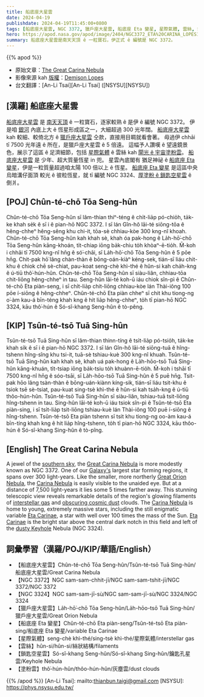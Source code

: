 ```yaml
---
title: 船底座大星雲
date: 2024-04-19
publishdate: 2024-04-19T11:45:00+0800
tags: [船底座大星雲, NGC 3372, 獵戶座大星雲, 船底座 Eta 變星, 星際氣體, 雲絲, 鎖匙空星雲, NGC 3324]
hero: https://apod.nasa.gov/apod/image/2404/NGC3372_ETA%20CARINA_LOPES1024.jpg
summary: 船底座大星雲是南天天頂 ê 一粒寶石，伊正式 ê 編號是 NGC 3372。
---
```


{{% apod %}}

- 原始文章：[The Great Carina Nebula](https://apod.nasa.gov/apod/ap240419.html)
- 影像來源 kah [版權][copyright]：[Demison Lopes](https://www.instagram.com/lopes.astro/)
- 台文翻譯：[An-Li Tsai][An-Li Tsai] ([NSYSU][NSYSU])

## [漢羅] 船底座大星雲
[船底座大星雲][Great Carina Nebula] 是 [南天天頂][southern sky] ê 一粒寶石，逐家較熟 ê 是伊 ê 編號 NGC 3372。
伊是咱 [銀河][Galaxy's] 內底上大 ê 恆星形成區之一，大細超過 300 光年闊。
[船底座大星雲][Carina Nebula 1] kah 較細、較倚北方 ê [獵戶座大星雲][Great Orion Nebula] 仝款，直接用目睭就看會著。
毋過伊 chhāi tī 7500 光年遠 ê 所在，是獵戶座大星雲 ê 5 倍遠。
這幅予人讚嘆 ê 望遠鏡景色，展示了這區 ê 足濟細節，包括 [星際氣體][interstellar gas] ê 雲絲 kah [閘光 ê 宇宙塗粉雲][obscuring cosmic dust]。
[船底座大星雲][Carina Nebula 2] 是 少年、超大質量恆星 in 兜。
星雲內底閣有 猶足神祕 ê [船底座 Eta 變星][Eta Carinae 1]，伊是一粒質量超過咱太陽 100 倍以上 ê 恆星。
[船底座 Eta 變星][Eta Carinae 2] 是這區中央烏暗溝仔面頂 較光 ê 彼粒恆星，就 tī 編號 NGC 3324、[厚塗粉 ê 鎖匙空星雲][dusty Keyhole] ê 倒爿。

## [POJ] Chûn-té-chō Tōa Seng-hûn
Chûn-té-chō Tōa Seng-hûn sī lâm-thian thiⁿ-téng ê chi̍t-lia̍p pó-chio̍h, ta̍k-ke khah se̍k ê sī i ê pian-hō NGC 3372.
I sī lán Gîn-hô lāi-té siōng-tōa ê hêng-chheⁿ hêng-sêng khu chi-it, tōa-sè chhiau-kòe 300 kng-nî khoah.
Chûn-té-chō Tōa Seng-hûn kah khah sè, khah óa pak-hong ê La̍h-hō͘-chō Tōa Seng-hûn kāng-khoán, ti̍t-chiap iōng ba̍k-chiu to̍h khòaⁿ-ē-tio̍h.
M̄-koh i chhāi tī 7500 kng-nî hn̄g ê só͘-chāi, sī La̍h-hō͘-chō Tōa Seng-hûn ê 5 pōe hn̄g.
Chit-pak hō͘ lâng chàn-thàn ê bōng-oán-kiàⁿ kéng-sek, tián-sī liáu chit-khu ê chiok chē sè-chiat, pau-koat seng-chè khì-thé ê hûn-si kah cha̍h-kng ê ú-tiū thô͘-hún-hûn.
Chûn-té-chō Tōa Seng-hûn sī siàu-liân, chhiau-tōa chit-liōng hêng-chheⁿ in tau.
Seng-hûn lāi-té koh-ū iáu chiok sîn-pì ê Chûn-té-chō Eta piàn-seng, i sī chi̍t-lia̍p chit-liōng chhiau-kòe lán Thài-iông 100 pōe í-siōng ê hêng-chheⁿ.
Chûn-té-chō Eta piàn chheⁿ sī chit khu tiong-ng o͘-àm kau-á bīn-téng khah kng ê hit lia̍p hêng-chheⁿ, to̍h tī pian-hō NGC 3324, kāu thô͘-hún ê Só-sî-khang Seng-hûn ê tò-pêng.

## [KIP] Tsûn-té-tsō Tuā Sing-hûn
Tsûn-té-tsō Tuā Sing-hûn sī lâm-thian thinn-tíng ê tsi̍t-lia̍p pó-tsio̍h, ta̍k-ke khah si̍k ê sī i ê pian-hō NGC 3372.
I sī lán Gîn-hô lāi-té siōng-tuā ê hîng-tshenn hîng-sîng khu tsi-it, tuā-sè tshiau-kuè 300 kng-nî khuah.
Tsûn-té-tsō Tuā Sing-hûn kah khah sè, khah uá pak-hong ê La̍h-hōo-tsō Tuā Sing-hûn kāng-khuán, ti̍t-tsiap iōng ba̍k-tsiu to̍h khuànn-ē-tio̍h.
M̄-koh i tshāi tī 7500 kng-nî hn̄g ê sóo-tsāi, sī La̍h-hōo-tsō Tuā Sing-hûn ê 5 puē hn̄g.
Tsit-pak hōo lâng tsàn-thàn ê bōng-uán-kiànn kíng-sik, tián-sī liáu tsit-khu ê tsiok tsē sè-tsiat, pau-kuat sing-tsè khì-thé ê hûn-si kah tsa̍h-kng ê ú-tiū thôo-hún-hûn.
Tsûn-té-tsō Tuā Sing-hûn sī siàu-liân, tshiau-tuā tsit-liōng hîng-tshenn in tau.
Sing-hûn lāi-té koh-ū iáu tsiok sîn-pì ê Tsûn-té-tsō Eta piàn-sing, i sī tsi̍t-lia̍p tsit-liōng tshiau-kuè lán Thài-iông 100 puē í-siōng ê hîng-tshenn.
Tsûn-té-tsō Eta piàn tshenn sī tsit khu tiong-ng oo-àm kau-á bīn-tíng khah kng ê hit lia̍p hîng-tshenn, to̍h tī pian-hō NGC 3324, kāu thôo-hún ê Só-sî-khang Sing-hûn ê tò-pîng.

## [English] The Great Carina Nebula
A jewel of the [southern sky][southern sky], the [Great Carina Nebula][Great Carina Nebula] is more modestly known as NGC 3372.
One of our [Galaxy's][Galaxy's] largest star forming regions, it spans over 300 light-years.
Like the smaller, more northerly [Great Orion Nebula][Great Orion Nebula], the [Carina Nebula][Carina Nebula 1] is easily visible to the unaided eye.
But at a distance of 7,500 light-years it lies some 5 times farther away.
This stunning telescopic view reveals remarkable details of the region's glowing filaments of [interstellar gas][interstellar gas] and [obscuring cosmic dust][obscuring cosmic dust] clouds.
The [Carina Nebula][Carina Nebula 2] is home to young, extremely massive stars, including the still enigmatic variable [Eta Carinae][Eta Carinae 1], a star with well over 100 times the mass of the Sun.
[Eta Carinae][Eta Carinae 2] is the bright star above the central dark notch in this field and left of the [dusty Keyhole][dusty Keyhole] Nebula (NGC 3324).


## 詞彙學習（漢羅/POJ/KIP/華語/English）
- 【船底座大星雲】Chûn-té-chō Tōa Seng-hûn/Tsûn-té-tsō Tuā Sing-hûn/船底座大星雲/Great Carina Nebula
- 【NGC 3372】NGC sam-sam-chhit-jī/NGC sam-sam-tshit-jī/NGC 3372/NGC 3372
- 【NGC 3324】NGC sam-sam-jī-sù/NGC sam-sam-jī-sù/NGC 3324/NGC 3324
- 【獵戶座大星雲】La̍h-hō͘-chō Tōa Seng-hûn/La̍h-hōo-tsō Tuā Sing-hûn/獵戶座大星雲/Great Orion Nebula
- 【船底座 Eta 變星】Chûn-té-chō Eta piàn-seng/Tsûn-té-tsō Eta piàn-sing/船底座 Eta 變星/variable Eta Carinae
- 【星際氣體】seng-chè khì-thé/sing-tsè khì-thé/星際氣體/interstellar gas
- 【雲絲】hûn-si/hûn-si/絲狀結構/filaments
- 【鎖匙空星雲】Só-sî-khang Seng-hûn/Só-sî-khang Sing-hûn/鑰匙孔星雲/Keyhole Nebula
- 【塗粉雲】thô͘-hún-hûn/thôo-hún-hûn/灰塵雲/dust clouds

{{% /apod %}}
[An-Li Tsai]: mailto:thianbun.taigi@gmail.com
[NSYSU]: https://phys.nsysu.edu.tw/

[copyright]: https://apod.nasa.gov/apod/fap/lib/about_apod.html#srapply
[License]: https://creativecommons.org/licenses/by/3.0/

[southern sky]:https://apod.nasa.gov/apod/ap210101.html
[Great Carina Nebula]:http://www.messier.seds.org/xtra/ngc/n3372.html
[Galaxy's]:https://science.nasa.gov/resource/the-milky-way-galaxy/
[Great Orion Nebula]:https://apod.nasa.gov/apod/ap240105.html
[Carina Nebula 1]:https://hubblesite.org/contents/news-releases/2007/news-2007-16.html
[interstellar gas]:http://www-ssg.sr.unh.edu/ism/what1.html
[obscuring cosmic dust]:https://apod.nasa.gov/apod/ap080528.html
[Carina Nebula 2]:https://www.eso.org/public/news/eso1637/
[Eta Carinae 1]:https://apod.nasa.gov/apod/ap230709.html
[Eta Carinae 2]:http://stars.astro.illinois.edu/sow/etacar.html
[dusty Keyhole]:https://apod.nasa.gov/apod/ap160814.html
